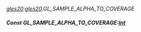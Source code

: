 _[gles20](../../modules/gles20/gles20-module.md):[gles20](../../modules/gles20/gles20-module.md).GL\_SAMPLE\_ALPHA\_TO\_COVERAGE_
##### Const GL\_SAMPLE\_ALPHA\_TO\_COVERAGE:[Int](../../modules/wonkey/wonkey-types-int.md)
